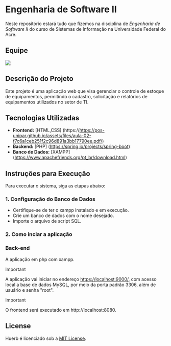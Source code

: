 # Engenharia de Software II

Neste repositório estará tudo que fizemos na disciplina de *Engenharia de Software II* do curso de Sistemas de Informação na Universidade Federal do Acre.

## Equipe

<a href="https://github.com/sandr01/ENG2/graphs/contributors">
  <img src="https://contrib.rocks/image?repo=sandr01/ENG2" />
</a>


## Descrição do Projeto
Este projeto é uma aplicação web que visa gerenciar o controle de estoque de equipamentos, permitindo o cadastro, solicitação e relatórios de equipamentos utilizados no setor de TI.

## Tecnologias Utilizadas
- **Frontend:** [HTML,CSS] (https://https://pos-unipar.github.io/assets/files/aula-02-f7c6a1ceb251f2c96d891a3bb17790ee.pdf/)
- **Backend:** [PHP] (https://spring.io/projects/spring-boot)
- **Banco de Dados:** [XAMPP] (https://www.apachefriends.org/pt_br/download.html)

## Instruções para Execução
Para executar o sistema, siga as etapas abaixo:

### 1. Configuração do Banco de Dados
- Certifique-se de ter o xampp instalado e em execução.
- Crie um banco de dados com o nome desejado.
- Importe o arquivo de script SQL.

### 2. Como inciar a aplicação

<h3>Back-end</h3>

A aplicação em php com xampp.

> [!IMPORTANT]
> A aplicação vai iniciar no endereço <https://localhost:9000/>, com acesso local a base de dados MySQL, por meio da porta padrão 3306, além de usuário e senha "root".

> [!IMPORTANT]
> O frontend será executado em http://localhost:8080.


## License
Huerb é licenciado sob a [MIT License](LICENSE).
